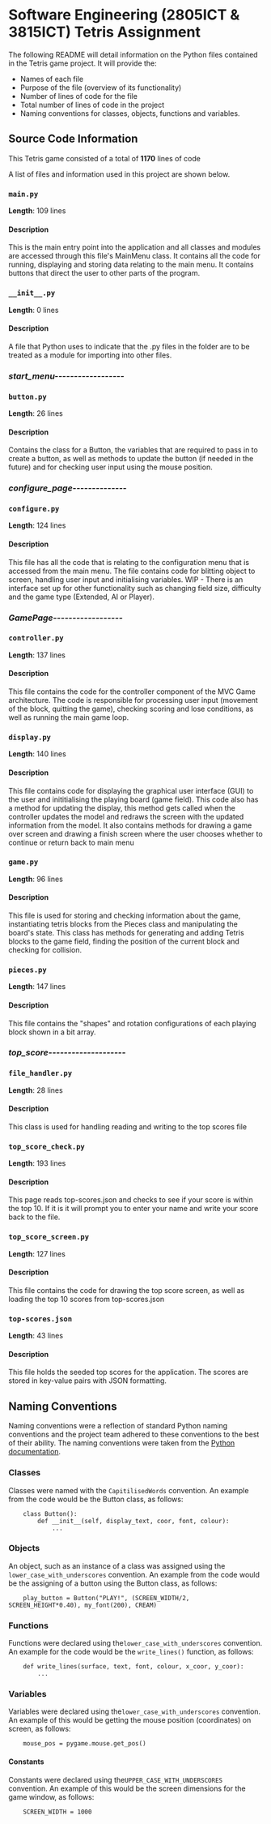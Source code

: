 # Software Engineering (2805ICT & 3815ICT) Tetris Assignment

The following README will detail information on the Python files contained in the Tetris game project. It will provide the:

 - Names of each file
 - Purpose of the file (overview of its functionality)
 - Number of lines of code for the file
 - Total number of lines of code in the project
 - Naming conventions for classes, objects, functions and variables.

## Source Code Information

This Tetris game consisted of a total of **1170** lines of code

A list of files and information used in this project are shown below.

### `main.py`
**Length**: 109 lines
#### Description
This is the main entry point into the application and all classes and modules are accessed through this file's MainMenu class. It contains all the code for running, displaying and storing data relating to the main menu. It contains buttons that direct the user to other parts of the program.

### `__init__.py`
**Length**: 0 lines
#### Description
A file that Python uses to indicate that the .py files in the folder are to be treated as a module for importing into other files.

### ***start_menu------------------***
### `button.py`
**Length**: 26 lines
#### Description
Contains the class for a Button, the variables that are required to pass in to create a button, as well as methods to update the button (if needed in the future) and for checking user input using the mouse position.

### ***configure_page--------------***
### `configure.py`
**Length**: 124 lines
#### Description
This file has all the code that is relating to the configuration menu that is accessed from the main menu. The file contains code for blitting object to screen, handling user input and initialising variables. 
WIP - There is an interface set up for other functionality such as changing field size, difficulty and the game type (Extended, AI or Player).

### ***GamePage------------------***
### `controller.py`
**Length**: 137 lines
#### Description
This file contains the code for the controller component of the MVC Game architecture. The code is responsible for processing user input (movement of the block, quitting the game), checking scoring and lose conditions, as well as running the main game loop.

### `display.py`
**Length**: 140 lines
#### Description
This file contains code for displaying the graphical user interface (GUI) to the user and inititialising the playing board (game field). This code also has a method for updating the display, this method gets called when the controller updates the model and redraws the screen with the updated information from the model. It also contains methods for drawing a game over screen and drawing a finish screen where the user chooses whether to continue or return back to main menu

### `game.py`
**Length**: 96 lines
#### Description
This file is used for storing and checking information about the game, instantiating tetris blocks from the Pieces class and manipulating the board's state. This class has methods for generating and adding Tetris blocks to the game field, finding the position of the current block and checking for collision.

### `pieces.py`
**Length**: 147 lines
#### Description
This file contains the "shapes" and rotation configurations of each playing block shown in a bit array. 

### ***top_score--------------------***
### `file_handler.py`
**Length**: 28 lines
#### Description
This class is used for handling reading and writing to the top scores file

### `top_score_check.py`
**Length**: 193 lines
#### Description
This page reads top-scores.json and checks to see if your score is within the top 10. If it is it will prompt you to enter your name and write your score back to the file.

### `top_score_screen.py`
**Length**: 127 lines
#### Description
This file contains the code for drawing the top score screen, as well as loading the top 10 scores from top-scores.json

### `top-scores.json`
**Length**: 43 lines
#### Description
This file holds the seeded top scores for the application. The scores are stored in key-value pairs with JSON formatting.

## Naming Conventions
Naming conventions were a reflection of standard Python naming conventions and the project team adhered to these conventions to the best of their ability. The naming conventions were taken from the [Python documentation](https://peps.python.org/pep-0008/).

### Classes
Classes were named with the `CapitilisedWords` convention.
An example from the code would be the Button class, as follows:
```
	class Button():
		def __init__(self, display_text, coor, font, colour):
			...
```

### Objects
An object, such as an instance of a class was assigned using the `lower_case_with_underscores` convention. An example from the code would be the assigning of a button using the Button class, as follows:
```
	play_button = Button("PLAY!", (SCREEN_WIDTH/2, SCREEN_HEIGHT*0.40), my_font(200), CREAM)
```

### Functions
Functions were declared using the`lower_case_with_underscores` convention. An example for the code would be the `write_lines()` function, as follows:
```
	def write_lines(surface, text, font, colour, x_coor, y_coor):
		...
```

### Variables
Variables were declared using the`lower_case_with_underscores` convention. An example of this would be getting the mouse position (coordinates) on screen, as follows:
```
	mouse_pos = pygame.mouse.get_pos()
```

#### Constants
Constants were declared using the`UPPER_CASE_WITH_UNDERSCORES` convention. An example of this would be the screen dimensions for the game window, as follows:
```
	SCREEN_WIDTH = 1000
```
